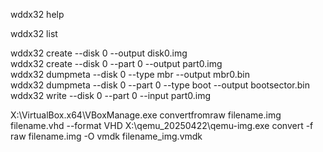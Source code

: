   wddx32 help
  
  wddx32 list 
  
  wddx32 create    --disk 0  --output disk0.img       
  wddx32 create    --disk 0  --part   0        --output  part0.img                            
  wddx32 dumpmeta  --disk 0  --type   mbr      --output  mbr0.bin                             
  wddx32 dumpmeta  --disk 0  --part   0    --type   boot     --output   bootsector.bin  
  wddx32 write     --disk 0  --part   0        --input   part0.img                            
 

X:\VirtualBox.x64\VBoxManage.exe  convertfromraw    filename.img      filename.vhd    --format VHD
X:\qemu_20250422\qemu-img.exe convert  -f raw    filename.img     -O vmdk    filename_img.vmdk
